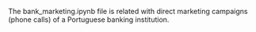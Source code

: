 The bank_marketing.ipynb file is related with direct marketing campaigns (phone calls) of a Portuguese banking institution.
